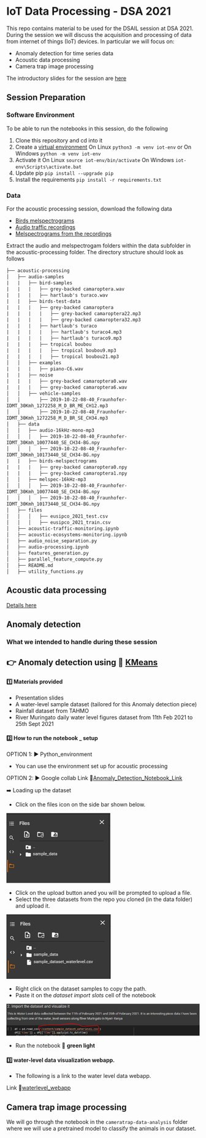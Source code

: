 # IoT Data Processing - DSA 2021

This repo contains material to be used for the DSAIL session at DSA 2021. During the session we will discuss the acquisition and processing of data from internet of things (IoT) devices. In particular we will focus on:
* Anomaly detection for time series data
* Acoustic data processing
* Camera trap image processing

The introductory slides for the session are [here](https://docs.google.com/presentation/d/1YEe4n4gkYo-EjgHpaq--zeufmJvlE1FsUclJfDsqnqU/edit?usp=sharing)

## Session Preparation

### Software Environment
 To be able to run the notebooks in this session, do the following

1. Clone this repository and cd into it
1. Create a [virtual environment](https://docs.python.org/3/tutorial/venv.html)
On Linux `python3 -m venv iot-env` or On Windows `python -m venv iot-env`
1. Activate it
On Linux
`source iot-env/bin/activate`
On Windows
`iot-env\Scripts\activate.bat`
1. Update pip `pip install --upgrade pip`
1. Install the requirements
`pip install -r requirements.txt`


### Data
For the acoustic processing session, download the following data
* [Birds melspectrograms](https://drive.google.com/file/d/1BATJ6R6yTpEArAdD61l9i7u1WiTvf5cg/view?usp=sharing)
* [Audio traffic recordings](https://drive.google.com/file/d/1-wvwEL766FvvpgJYi_adrxAyu2rHW77A/view?usp=sharing)
* [Melspectrograms from the recordings](https://drive.google.com/file/d/1bVf7IreZDy0gPxYah8_4j0KIfEhe_5M3/view?usp=sharing)

Extract the audio and melspectrogam folders within the data subfolder in the acoustic-processing folder. The directory structure should look as follows
```
├── acoustic-processing
│   ├── audio-samples
|   |   ├── bird-samples
|   |   |   ├── grey-backed camaroptera.wav
|   |   |   ├── hartlaub's turaco.wav
|   |   ├── birds-test-data
|   |   |   ├── grey-backed camaroptera
|   |   |   |   ├── grey-backed camaroptera22.mp3
|   |   |   |   ├── grey-backed camaroptera32.mp3
|   |   |   ├── hartlaub's turaco
|   |   |   |   ├── hartlaub's turaco4.mp3
|   |   |   |   ├── hartlaub's turaco9.mp3
|   |   |   ├── tropical boubou
|   |   |   |   ├── tropical boubou9.mp3
|   |   |   |   ├── tropical boubou21.mp3
│   │   ├── examples
|   |   |   ├── piano-C6.wav
|   |   ├── noise
|   |   |   ├── grey-backed camaroptera0.wav
|   |   |   ├── grey-backed camaroptera6.wav
│   │   ├── vehicle-samples
│   │       ├── 2019-10-22-08-40_Fraunhofer-IDMT_30Kmh_1272258_M_D_BR_ME_CH12.mp3
│   │       ├── 2019-10-22-08-40_Fraunhofer-IDMT_30Kmh_1272258_M_D_BR_SE_CH34.mp3
│   ├── data
│   │   ├── audio-16kHz-mono-mp3
│   │   │   ├── 2019-10-22-08-40_Fraunhofer-IDMT_30Kmh_10077440_SE_CH34-BG.npy
│   │   │   ├── 2019-10-22-08-40_Fraunhofer-IDMT_30Kmh_10173440_SE_CH34-BG.npy
|   |   ├── birds-melspectrograms
|   |   |   ├── grey-backed camaroptera0.npy
|   |   |   ├── grey-backed camaroptera1.npy
│   │   ├── melspec-16kHz-mp3
│   │   │   ├── 2019-10-22-08-40_Fraunhofer-IDMT_30Kmh_10077440_SE_CH34-BG.npy
│   │   │   ├── 2019-10-22-08-40_Fraunhofer-IDMT_30Kmh_10173440_SE_CH34-BG.npy
│   ├── files
│   │   │   ├── eusipco_2021_test.csv
│   │   │   ├── eusipco_2021_train.csv
│   ├── acoustic-traffic-monitoring.ipynb
│   ├── acoustic-ecosystems-monitoring.ipynb
│   ├── audio_noise_separation.py
│   ├── audio-processing.ipynb
│   ├── features_generation.py
│   ├── parallel_feature_compute.py
│   ├── README.md
│   ├── utility_functions.py
```
## Acoustic data processing
[Details here](acoustic-processing/)

## Anomaly detection

### What we intended to handle during these session

## :point_right: Anomaly detection using :link: [KMeans](https://scikit-learn.org/stable/modules/generated/sklearn.cluster.KMeans.html)

#### :one: Materials provided
- Presentation slides
- A water-level sample dataset (tailored for this Anomaly detection piece)
- Rainfall dataset from TAHMO
- River Muringato daily water level figures dataset from 11th Feb 2021 to 25th Sept 2021

#### :two: How to run the notebook _ setup

OPTION 1: :arrow_forward: Python_environment
- You can use the environment set up for acoustic processing

OPTION 2: :arrow_forward: Google collab
Link :link:[Anomaly_Detection_Notebook_Link](https://colab.research.google.com/drive/1bwZrGOH0iHLxnymcJF7hNrlXdFgVsi1Q?usp=sharing)

:arrow_right: Loading up the dataset

- Click on the files icon on the side bar shown below.

![cover page image](/anomaly-detection/assets/img/file1.PNG)

- Click on the upload button aned you will be prompted to upload a file.
- Select the three datasets from the repo you cloned (in the data folder) and upload it.

![cover page image](/anomaly-detection/assets/img/file2.PNG)

- Right click on the dataset samples to copy the path.
- Paste it on the *dataset import slots* cell of the notebook

![cover page image](/anomaly-detection/assets/img/file3.PNG)

- Run the notebook :battery: **green light**

#### :three: water-level data visualization webapp.
- The following is a link to the water level data webapp.

Link :link:[waterlevel_webapp](https://water-monitoring-258811.wl.r.appspot.com)

## Camera trap image processing
We will go through the notebook in the `cameratrap-data-analysis` folder where we will use a pretrained model to classify the animals in our dataset.
